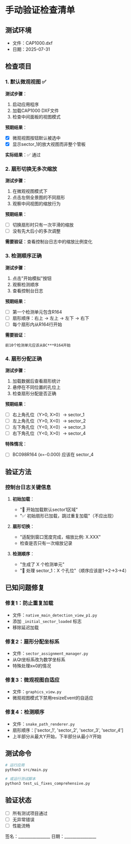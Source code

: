 # 手动验证检查清单

## 测试环境
- 文件：CAP1000.dxf
- 日期：2025-07-31

## 检查项目

### 1. 默认微观视图 ✅
**测试步骤**：
1. 启动应用程序
2. 加载CAP1000 DXF文件
3. 检查中间面板的视图模式

**预期结果**：
- [x] 微观视图按钮默认被选中
- [x] 显示sector_1的放大视图而非整个管板

**实际结果**：✅ 通过

### 2. 扇形切换无多次缩放
**测试步骤**：
1. 在微观视图模式下
2. 点击左侧全景图的不同扇形
3. 观察中间视图的缩放行为

**预期结果**：
- [ ] 切换扇形时只有一次平滑的缩放
- [ ] 没有先大后小的多次调整

**需要验证**：查看控制台日志中的缩放比例变化

### 3. 检测顺序正确
**测试步骤**：
1. 点击"开始模拟"按钮
2. 观察检测顺序
3. 查看控制台日志

**预期结果**：
- [ ] 第一个检测单元包含R164
- [ ] 扇形顺序：右上 → 左上 → 左下 → 右下
- [ ] 每个扇形内从R164行开始

**需要验证**：
```
前10个检测单元应该从BC***R164开始
```

### 4. 扇形分配正确
**测试步骤**：
1. 加载数据后查看扇形统计
2. 悬停在不同位置的孔位上
3. 检查扇形分配是否正确

**预期结果**：
- [ ] 右上角孔位（Y>0, X>0）→ sector_1
- [ ] 左上角孔位（Y>0, X<0）→ sector_2
- [ ] 左下角孔位（Y<0, X<0）→ sector_3
- [ ] 右下角孔位（Y<0, X>0）→ sector_4

**特殊情况**：
- [ ] BC098R164 (x=-0.000) 应该在 sector_4

## 验证方法

### 控制台日志关键信息
1. **初始加载**：
   - "🎯 开始加载默认sector1区域"
   - "✅ 初始扇形已加载，跳过重复加载"（不应出现）

2. **扇形切换**：
   - "适配到窗口宽度完成，缩放比例: X.XXX"
   - 检查是否只有一次缩放记录

3. **检测顺序**：
   - "生成了 X 个检测单元"
   - "🎯 处理 sector_1：X 个孔位"（顺序应该是1→2→3→4）

## 已知问题修复

### 修复1：防止重复加载
- 文件：`native_main_detection_view_p1.py`
- 添加 `_initial_sector_loaded` 标志
- 移除延迟加载

### 修复2：扇形分配坐标系
- 文件：`sector_assignment_manager.py`
- 从Qt坐标系改为数学坐标系
- 特殊处理x≈0的情况

### 修复3：微观视图自适应
- 文件：`graphics_view.py`
- 微观视图模式下禁用resizeEvent的自适应

### 修复4：检测顺序
- 文件：`snake_path_renderer.py`
- 扇形顺序：['sector_1', 'sector_2', 'sector_3', 'sector_4']
- 上半部分从最大Y开始，下半部分从最小Y开始

## 测试命令

```bash
# 运行应用
python3 src/main.py

# 或运行测试脚本
python3 test_ui_fixes_comprehensive.py
```

## 验证状态

- [ ] 所有测试项目通过
- [ ] 无异常错误
- [ ] 性能流畅

签名：________________
日期：________________